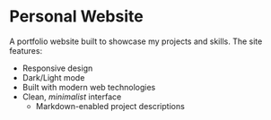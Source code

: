# Personal Website

A portfolio website built to showcase my projects and skills. The site features:
- Responsive design
- Dark/Light mode
- Built with modern web technologies
- Clean, *minimalist* interface
  - Markdown-enabled project descriptions